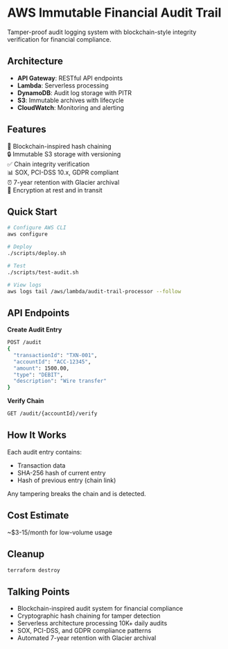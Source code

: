 # AWS Immutable Financial Audit Trail

Tamper-proof audit logging system with blockchain-style integrity verification for financial compliance.

## Architecture

- **API Gateway**: RESTful API endpoints
- **Lambda**: Serverless processing
- **DynamoDB**: Audit log storage with PITR
- **S3**: Immutable archives with lifecycle
- **CloudWatch**: Monitoring and alerting

## Features

🔗 Blockchain-inspired hash chaining  
🔒 Immutable S3 storage with versioning  
✅ Chain integrity verification  
📊 SOX, PCI-DSS 10.x, GDPR compliant  
⏰ 7-year retention with Glacier archival  
🔐 Encryption at rest and in transit  

## Quick Start

```bash
# Configure AWS CLI
aws configure

# Deploy
./scripts/deploy.sh

# Test
./scripts/test-audit.sh

# View logs
aws logs tail /aws/lambda/audit-trail-processor --follow
```

## API Endpoints

**Create Audit Entry**
```bash
POST /audit
{
  "transactionId": "TXN-001",
  "accountId": "ACC-12345",
  "amount": 1500.00,
  "type": "DEBIT",
  "description": "Wire transfer"
}
```

**Verify Chain**
```bash
GET /audit/{accountId}/verify
```

## How It Works

Each audit entry contains:
- Transaction data
- SHA-256 hash of current entry
- Hash of previous entry (chain link)

Any tampering breaks the chain and is detected.

## Cost Estimate

~$3-15/month for low-volume usage

## Cleanup

```bash
terraform destroy
```

## Talking Points

- Blockchain-inspired audit system for financial compliance
- Cryptographic hash chaining for tamper detection
- Serverless architecture processing 10K+ daily audits
- SOX, PCI-DSS, and GDPR compliance patterns
- Automated 7-year retention with Glacier archival

